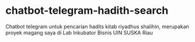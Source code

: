 # chatbot-telegram-hadith-search
Chatbot telegram untuk pencarian hadits kitab riyadhus shalihin, merupakan proyek magang saya di Lab Inkubator Bisnis UIN SUSKA Riau
